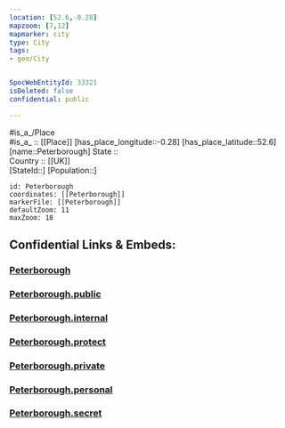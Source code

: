 ```yaml
---
location: [52.6,-0.28] 
mapzoom: [7,12] 
mapmarker: city 
type: City
tags:
- geo/City


SpocWebEntityId: 33321
isDeleted: false
confidential: public

---
```

#is_a_/Place  
#is_a_ :: [[Place]] 
[has_place_longitude::-0.28] 
[has_place_latitude::52.6] 
[name::Peterborough] 
State ::  
Country :: [[UK]]  
[StateId::] 
[Population::] 



```leaflet
id: Peterborough
coordinates: [[Peterborough]] 
markerFile: [[Peterborough]] 
defaultZoom: 11 
maxZoom: 18
```


## Confidential Links & Embeds: 

### [Peterborough](/_Standards/Earth/Continent/Europe/Europe~North/UK/England/Regions~England/East_of_England/Peterborough,County/cities~Peterborough/Peterborough.md) 

### [Peterborough.public](/_public/Earth/Continent/Europe/Europe~North/UK/England/Regions~England/East_of_England/Peterborough,County/cities~Peterborough/Peterborough.public.md) 

### [Peterborough.internal](/_internal/Earth/Continent/Europe/Europe~North/UK/England/Regions~England/East_of_England/Peterborough,County/cities~Peterborough/Peterborough.internal.md) 

### [Peterborough.protect](/_protect/Earth/Continent/Europe/Europe~North/UK/England/Regions~England/East_of_England/Peterborough,County/cities~Peterborough/Peterborough.protect.md) 

### [Peterborough.private](/_private/Earth/Continent/Europe/Europe~North/UK/England/Regions~England/East_of_England/Peterborough,County/cities~Peterborough/Peterborough.private.md) 

### [Peterborough.personal](/_personal/Earth/Continent/Europe/Europe~North/UK/England/Regions~England/East_of_England/Peterborough,County/cities~Peterborough/Peterborough.personal.md) 

### [Peterborough.secret](/_secret/Earth/Continent/Europe/Europe~North/UK/England/Regions~England/East_of_England/Peterborough,County/cities~Peterborough/Peterborough.secret.md)

